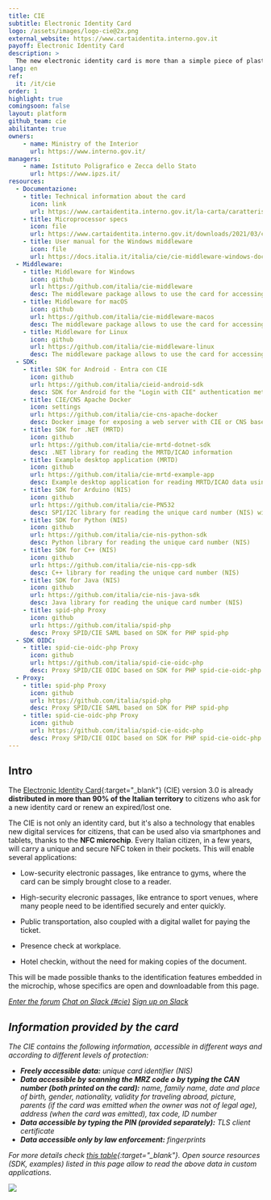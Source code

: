 ```yaml
---
title: CIE
subtitle: Electronic Identity Card
logo: /assets/images/logo-cie@2x.png
external_website: https://www.cartaidentita.interno.gov.it
payoff: Electronic Identity Card
description: >
  The new electronic identity card is more than a simple piece of plastic: thanks to it RF microprocessor it can be read by NFC devices (such as a smartphone) and used for granting access to facilities or for creating secure connections (TLS) to network services.
lang: en
ref:
  it: /it/cie
order: 1
highlight: true
comingsoon: false
layout: platform
github_team: cie
abilitante: true
owners:
    - name: Ministry of the Interior
      url: https://www.interno.gov.it/
managers:
    - name: Istituto Poligrafico e Zecca dello Stato
      url: https://www.ipzs.it/
resources:
  - Documentazione:
    - title: Technical information about the card
      icon: link
      url: https://www.cartaidentita.interno.gov.it/la-carta/caratteristiche-del-documento/
    - title: Microprocessor specs
      icon: file
      url: https://www.cartaidentita.interno.gov.it/downloads/2021/03/cie_3.0_-_specifiche_chip.pdf
    - title: User manual for the Windows middleware
      icon: file
      url: https://docs.italia.it/italia/cie/cie-middleware-windows-docs/
  - Middleware:
    - title: Middleware for Windows
      icon: github
      url: https://github.com/italia/cie-middleware
      desc: The middleware package allows to use the card for accessing web services protected by client authentication.
    - title: Middleware for macOS
      icon: github
      url: https://github.com/italia/cie-middleware-macos
      desc: The middleware package allows to use the card for accessing web services protected by client authentication.
    - title: Middleware for Linux
      icon: github
      url: https://github.com/italia/cie-middleware-linux
      desc: The middleware package allows to use the card for accessing web services protected by client authentication.
  - SDK:
    - title: SDK for Android - Entra con CIE
      icon: github
      url: https://github.com/italia/cieid-android-sdk
      desc: SDK for Android for the "Login with CIE" authentication method
    - title: CIE/CNS Apache Docker
      icon: settings
      url: https://github.com/italia/cie-cns-apache-docker
      desc: Docker image for exposing a web server with CIE or CNS based authentication
    - title: SDK for .NET (MRTD)
      icon: github
      url: https://github.com/italia/cie-mrtd-dotnet-sdk
      desc: .NET library for reading the MRTD/ICAO information
    - title: Example desktop application (MRTD)
      icon: github
      url: https://github.com/italia/cie-mrtd-example-app
      desc: Example desktop application for reading MRTD/ICAO data using the .NET library
    - title: SDK for Arduino (NIS)
      icon: github
      url: https://github.com/italia/cie-PN532
      desc: SPI/I2C library for reading the unique card number (NIS) with Arduino
    - title: SDK for Python (NIS)
      icon: github
      url: https://github.com/italia/cie-nis-python-sdk
      desc: Python library for reading the unique card number (NIS)
    - title: SDK for C++ (NIS)
      icon: github
      url: https://github.com/italia/cie-nis-cpp-sdk
      desc: C++ library for reading the unique card number (NIS)
    - title: SDK for Java (NIS)
      icon: github
      url: https://github.com/italia/cie-nis-java-sdk
      desc: Java library for reading the unique card number (NIS)
    - title: spid-php Proxy
      icon: github
      url: https://github.com/italia/spid-php
      desc: Proxy SPID/CIE SAML based on SDK for PHP spid-php
  - SDK OIDC:
    - title: spid-cie-oidc-php Proxy
      icon: github
      url: https://github.com/italia/spid-cie-oidc-php
      desc: Proxy SPID/CIE OIDC based on SDK for PHP spid-cie-oidc-php
  - Proxy:
    - title: spid-php Proxy
      icon: github
      url: https://github.com/italia/spid-php
      desc: Proxy SPID/CIE SAML based on SDK for PHP spid-php
    - title: spid-cie-oidc-php Proxy
      icon: github
      url: https://github.com/italia/spid-cie-oidc-php
      desc: Proxy SPID/CIE OIDC based on SDK for PHP spid-cie-oidc-php
---
```


## Intro

The [Electronic Identity Card](https://www.cartaidentita.interno.gov.it){:target="_blank"}
(CIE) version 3.0 is already **distributed in more than 90% of the Italian territory** to citizens who ask for a new identity card or renew an expired/lost one.

The CIE is not only an identity card, but it's also a technology that enables new digital services for citizens, that can be used also via smartphones and tablets, thanks to the **NFC microchip**. Every Italian citizen, in a few years, will carry a unique and secure NFC token in their pockets. This will enable several applications:

 * Low-security electronic passages, like entrance to gyms, where the card can be simply brought close to a reader.

 * High-security elecronic passages, like entrance to sport venues, where many people need to be identified securely and enter quickly.

 * Public transportation, also coupled with a digital wallet for paying the ticket.

 * Presence check at workplace.

 * Hotel checkin, without the need for making copies of the document.

This will be made possible thanks to the identification features embedded in the microchip, whose specifics are open and downloadable from this page.

<a class="btn btn-primary" href="https://forum.italia.it/c/cie" target="_blank"><i class="it-horn" /> Enter the forum</a>
<a class="btn btn-primary" href="https://developersitalia.slack.com/messages/C75U26411" target="_blank"><i class="it-comment" /> Chat on Slack (#cie)</a>
<a class="btn btn-white btn-outline-primary" href="https://slack.developers.italia.it/" target="_blank"><i class="it-comment" /> Sign up on Slack</a>

## Information provided by the card

The CIE contains the following information, accessible in different ways and according to different levels of protection:

- **Freely accessible data:** unique card identifier (NIS)
- **Data accessible by scanning the MRZ code o by typing the CAN number (both printed on the card):** name, family name, date and place of birth, gender, nationality, validity for traveling abroad, picture, parents (if the card was emitted when the owner was not of legal age), address (when the card was emitted), tax code, ID number
- **Data accessible by typing the PIN (provided separately):** TLS client certificate
- **Data accessible only by law enforcement:** fingerprints

For more details check [this table](/assets/files/CIE-SDK-overview.ods){:target="_blank"}. Open source resources (SDK, examples) listed in this page allow to read the above data in custom applications.

![](/assets/images/cie/cie_detail.png)
